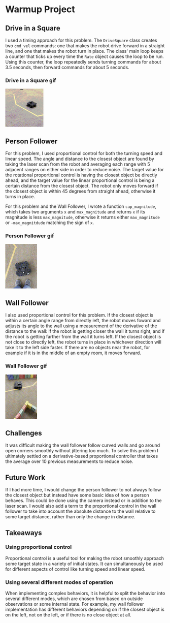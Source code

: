 # Warmup Project

## Drive in a Square

I used a timing approach for this problem. The `DriveSquare` class creates
two `cmd_vel` commands: one that makes the robot drive forward in a straight
line, and one that makes the robot turn in place. The class' main loop keeps
a counter that ticks up every time the `Rate` object causes the loop to be 
run. Using this counter, the loop repeatedly sends turning commands for about
3.5 seconds, then forward commands for about 5 seconds.

### Drive in a Square gif

![drive square gif](gifs/drive_square.gif)

## Person Follower

For this problem, I used proportional control for both the turning speed and
linear speed. The angle and distance to the closest object are found by
taking the laser scan from the robot and averaging each range with 5
adjacent ranges on either side in order to reduce noise. The target value for
the rotational proportional control is having the closest object be directly
ahead, and the target value for the linear proportional control is being a 
certain distance from the closest object. The robot only moves forward if the
closest object is within 45 degrees from straight ahead, otherwise it turns
in place.

For this problem and the Wall Follower, I wrote a function
`cap_magnitude`, which takes two arguments `x` and `max_magnitude` and
returns `x` if its magnitude is less `max_magnitude`, otherwise it returns 
either `max_magnitude` or `-max_magnitdude` matching the sign of `x`.

### Person Follower gif

![person follower gif](gifs/person_follower.gif)

## Wall Follower

I also used proportional control for this problem. If the closest object is 
within a certain angle range from directly left, the robot moves foward and
adjusts its angle to the wall using a measurement of the derivative of the
distance to the wall: if the robot is getting closer the wall it turns right,
and if the robot is getting farther from the wall it turns left. If the
closest object is not close to directly left, the robot turns in place in
whichever direction will take it to the left side faster. If there are no
objects near the robot, for example if it is in the middle of an empty room,
it moves forward.

### Wall Follower gif

![wall follower gif](gifs/wall_follower.gif)

## Challenges

It was difficult making the wall follower follow curved walls and go around
open corners smoothly without jittering too much. To solve this problem I 
ultimately settled on a derivative-based proportional controller that
takes the average over 10 previous measurements to reduce noise.

## Future Work

If I had more time, I would change the person follower to not always follow
the closest object but instead have some basic idea of how a person behaves. 
This could be done using the camera instead or in addition to the laser scan. 
I would also add a term to the proportional control in the wall follower to
take into account the absolute distance to the wall relative to some target
distance, rather than only the change in distance.

## Takeaways

### Using proportional control

Proportional control is a useful tool for making the robot smoothly approach
some target state in a variety of initial states. It can simultaneously be
used for different aspects of control like turning speed and linear speed.

### Using several different modes of operation

When implementing complex behaviors, it is helpful to split the behavior into
several different modes, which are chosen from based on outside observations
or some internal state. For example, my wall follower implementation has
different behaviors depending on if the closest object is on the left, not
on the left, or if there is no close object at all.
